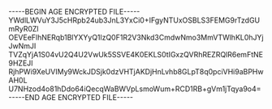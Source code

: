 -----BEGIN AGE ENCRYPTED FILE-----
YWdlLWVuY3J5cHRpb24ub3JnL3YxCi0+IFgyNTUxOSBLS3FEMG9rTzdGUmRyR0Zl
OEVEeFlhNERqb1BlYXYyQ1lzQ0F1R2V3Nkd3CmdwNmo3MmVTWlhKL0hJYjJwNmJI
TVZqYjA1S04vU2Q4U2VwUk5SSVE4K0EKLS0tIGxzQVRhREZRQlR6emFtNE9HZEJI
RjhPWi9XeUVIMy9WckJDSjk0dzVHTjAKDjHnLvhb8GLpT8q0pciVHi9aBPHwAH0L
U7NHzod4o81hDdo64iQecqWaBWVpLsmoWum+RCD1RB+gVm1jTqya9o4=
-----END AGE ENCRYPTED FILE-----

